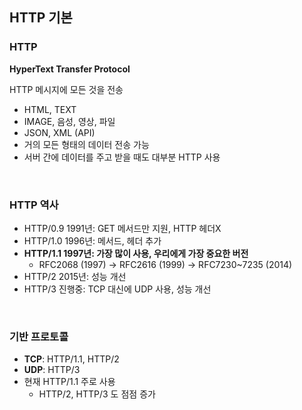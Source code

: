 ## HTTP 기본

### HTTP
<strong>HyperText Transfer Protocol</strong>

HTTP 메시지에 모든 것을 전송
* HTML, TEXT
* IMAGE, 음성, 영상, 파일
* JSON, XML (API)
* 거의 모든 형태의 데이터 전송 가능
* 서버 간에 데이터를 주고 받을 때도 대부분 HTTP 사용

<br>


### HTTP 역사 
* HTTP/0.9 1991년: GET 메서드만 지원, HTTP 헤더X <br>
* HTTP/1.0 1996년: 메서드, 헤더 추가 <br>
* <strong>HTTP/1.1 1997년: 가장 많이 사용, 우리에게 가장 중요한 버전 </strong> <br>
  * RFC2068 (1997) -> RFC2616 (1999) -> RFC7230~7235 (2014) 
* HTTP/2 2015년: 성능 개선 <br>
* HTTP/3 진행중: TCP 대신에 UDP 사용, 성능 개선 <br>

<br>

### 기반 프로토콜
* <strong>TCP</strong>: HTTP/1.1, HTTP/2 
* <strong>UDP</strong>: HTTP/3 
* 현재 HTTP/1.1 주로 사용 
  * HTTP/2, HTTP/3 도 점점 증가
  
